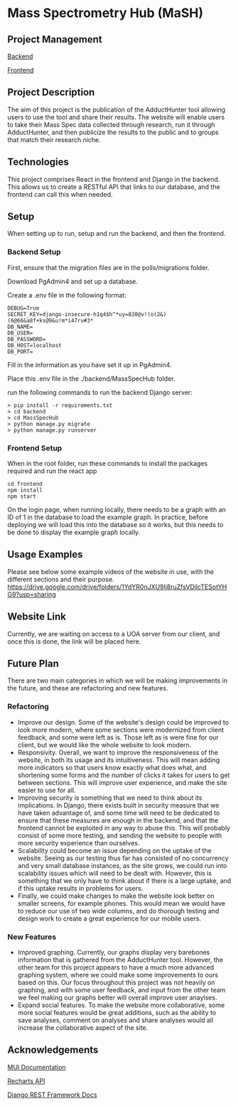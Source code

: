 # Mass Spectrometry Hub (MaSH)

## Project Management

[Backend](https://team-4.atlassian.net/jira/software/projects/BACK/boards/3)

[Frontend](https://team-4.atlassian.net/jira/software/projects/FRONT/boards/1)

## Project Description
The aim of this project is the publication of the AdductHunter tool allowing users to use the tool and share their results. The website will enable users to take their Mass Spec data collected through research, run it through AdductHunter, and then publicize the results to the public and to groups that match their research niche. 

## Technologies
This project comprises React in the frontend and Django in the backend. This allows us to create a RESTful API that links to our database, and the frontend can call this when needed.

## Setup
When setting up to run, setup and run the backend, and then the frontend. 

### Backend Setup
First, ensure that the migration files are in the polls/migrations folder.

Download PgAdmin4 and set up a database.

Create a .env file in the following format:
```
DEBUG=True
SECRET_KEY=django-insecure-h1q4$h^*uy=820@v!(o(2&)(6@66&a8f+ks@9&u!m*i47rv#3*
DB_NAME=
DB_USER=
DB_PASSWORD=
DB_HOST=localhost
DB_PORT=
```
Fill in the information as you have set it up in PgAdmin4.

Place this .env file in the ./backend/MassSpecHub folder.

run the following commands to run the backend Django server:
```
> pip install -r requirements.txt
> cd backend
> cd MassSpecHub
> python manage.py migrate
> python manage.py runserver
```

### Frontend Setup
When in the root folder, run these commands to install the packages required and run the react app

```
cd frontend
npm install
npm start
```
On the login page, when running locally, there needs to be a graph with an ID of 1 in the database to load the example graph. In practice, before deploying we will load this into the database so it works, but this needs to be done to display the example graph locally.

## Usage Examples
Please see below some example videos of the website in use, with the different sections and their purpose. 
https://drive.google.com/drive/folders/1YdYR0nJXU9lj8ruZfsVDilcTESotYHG9?usp=sharing 

## Website Link
Currently, we are waiting on access to a UOA server from our client, and once this is done, the link will be placed here. 

## Future Plan
There are two main categories in which we will be making improvements in the future, and these are refactoring and new features. 

### Refactoring

- Improve our design. Some of the website's design could be improved to look more modern, where some sections were modernized from client feedback, and some were left as is. Those left as is were fine for our client, but we would like the whole website to look modern.
- Responsivity. Overall, we want to improve the responsiveness of the website, in both its usage and its intuitiveness. This will mean adding more indicators so that users know exactly what does what, and shortening some forms and the number of clicks it takes for users to get between sections. This will improve user experience, and make the site easier to use for all.
- Improving security is something that we need to think about its implications. In Django, there exists built in security measure that we have taken advantage of, and some time will need to be dedicated to ensure that these measures are enough in the backend, and that the frontend cannot be exploited in any way to abuse this. This will probably consist of some more testing, and sending the website to people with more security experience than ourselves.
- Scalability could become an issue depending on the uptake of the website. Seeing as our testing thus far has consisted of no concurrency and very small database instances, as the site grows, we could run into scalability issues which will need to be dealt with. However, this is something that we only have to think about if there is a large uptake, and if this uptake results in problems for users.
- Finally, we could make changes to make the website look better on smaller screens, for example phones. This would mean we would have to reduce our use of two wide columns, and do thorough testing and design work to create a great experience for our mobile users. 

### New Features
- Improved graphing. Currently, our graphs display very barebones information that is gathered from the AdductHunter tool. However, the other team for this project appears to have a much more advanced graphing system, where we could make some improvements to ours based on this. Our focus throughout this project was not heavily on graphing, and with some user feedback, and input from the other team we feel making our graphs better will overall improve user anaylses.
- Expand social features. To make the website more collaborative, some more social features would be great additions, such as the ability to save analyses, comment on analyses and share analyses would all increase the collaborative aspect of the site. 

## Acknowledgements
[MUI Documentation](https://mui.com/material-ui/getting-started/)

[Recharts API](https://recharts.org/en-US/api)

[Django REST Framework Docs](https://www.django-rest-framework.org/)
